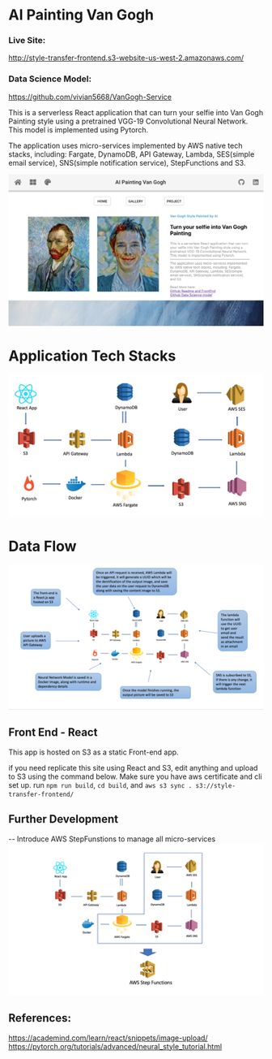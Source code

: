 

# AI Painting Van Gogh

### Live Site:
http://style-transfer-frontend.s3-website-us-west-2.amazonaws.com/

### Data Science Model:
https://github.com/vivian5668/VanGogh-Service


This is a serverless React application that can turn your selfie into Van Gogh Painting style using a pretrained VGG-19 Convolutional Neural Network. This model is implemented using Pytorch.

The application uses micro-services implemented by AWS native tech stacks, including: Fargate, DynamoDB, API Gateway, Lambda, SES(simple email service), SNS(simple notification service), StepFunctions and S3.



![app_front_page](github_readme_images/app_front_page.png)




# Application Tech Stacks

![app_stack1](github_readme_images/app_stack1.png)




# Data Flow

![app_stack](github_readme_images/app_stack.png)


## Front End - React
This app is hosted on S3 as a static Front-end app.

if you need replicate this site using React and S3,
 edit anything and upload to S3 using the command below. Make sure you 
 have aws certificate and cli set up.
run `npm run build`, 
`cd build`,
and `aws s3 sync . s3://style-transfer-frontend/`


## Further Development
-- Introduce AWS StepFunstions to manage all micro-services
![stepFunctions](github_readme_images/stepFunctions.png)


References:
---
https://academind.com/learn/react/snippets/image-upload/
https://pytorch.org/tutorials/advanced/neural_style_tutorial.html